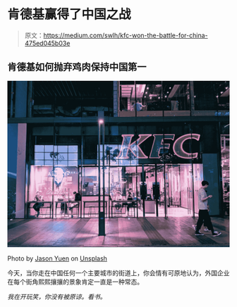 # 肯德基赢得了中国之战

> 原文：<https://medium.com/swlh/kfc-won-the-battle-for-china-475ed045b03e>

## **肯德基如何抛弃鸡肉保持中国第一**

![](img/a8881978b4b71a19d339c88057a83863.png)

Photo by [Jason Yuen](https://unsplash.com/@fanfandyuen?utm_source=unsplash&utm_medium=referral&utm_content=creditCopyText) on [Unsplash](https://unsplash.com/search/photos/kfc?utm_source=unsplash&utm_medium=referral&utm_content=creditCopyText)

今天，当你走在中国任何一个主要城市的街道上，你会情有可原地认为，外国企业在每个街角熙熙攘攘的景象肯定一直是一种常态。

*我在开玩笑，你没有被原谅。看书。*